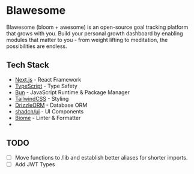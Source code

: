 # Blawesome

Blawesome (bloom + awesome) is an open-source goal tracking platform that grows with you. Build your personal growth dashboard by enabling modules that matter to you - from weight lifting to meditation, the possibilities are endless.

## Tech Stack

- [Next.js](https://nextjs.org) - React Framework
- [TypeScript](https://www.typescriptlang.org/) - Type Safety
- [Bun](https://bun.sh) - JavaScript Runtime & Package Manager
- [TailwindCSS](https://tailwindcss.com) - Styling
- [DrizzleORM](https://orm.drizzle.team) - Database ORM
- [shadcn/ui](https://ui.shadcn.com) - UI Components
- [Biome](https://biomejs.dev) - Linter & Formatter
- 
## TODO

- [ ] Move functions to /lib and establish better aliases for shorter imports.
- [ ] Add JWT Types

